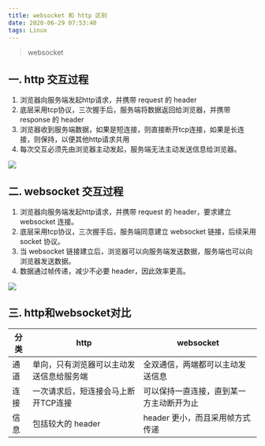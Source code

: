 ```yaml
---
title: websocket 和 http 区别
date: 2020-06-29 07:53:40
tags: Linux
---
```


> websocket

<!-- more -->


## 一. http 交互过程

1. 浏览器向服务端发起http请求，并携带 request 的 header 
2. 底层采用tcp协议，三次握手后，服务端将数据返回给浏览器，并携带 response 的 header
3. 浏览器收到服务端数据，如果是短连接，则直接断开tcp连接，如果是长连接，则保持，以便其他http请求共用
4. 每次交互必须先由浏览器主动发起，服务端无法主动发送信息给浏览器。


![](/img/2020/websocket_1.jpg)


## 二. websocket 交互过程
1. 浏览器向服务端发起http请求，并携带 request 的 header，要求建立 websocket 连接。
2. 底层采用tcp协议，三次握手后，服务端同意建立 websocket 链接，后续采用 socket 协议。
3. 当 websocket 链接建立后，浏览器可以向服务端发送数据，服务端也可以向浏览器发送数据。
4. 数据通过帧传递，减少不必要 header，因此效率更高。

![](/img/2020/websocket_2.jpg)


## 三. http和websocket对比

分类|http|websocket
-|-|-
通道|单向，只有浏览器可以主动发送信息给服务端|全双通信，两端都可以主动发送信息
连接|一次请求后，短连接会马上断开TCP连接|可以保持一直连接，直到某一方主动断开为止
信息|包括较大的 header | header 更小，而且采用帧方式传递






